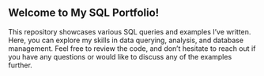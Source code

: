 ## Welcome to My SQL Portfolio!

This repository showcases various SQL queries and examples I’ve written. Here, you can explore my skills in data querying, analysis, and database management. Feel free to review the code, and don’t hesitate to reach out if you have any questions or would like to discuss any of the examples further.

